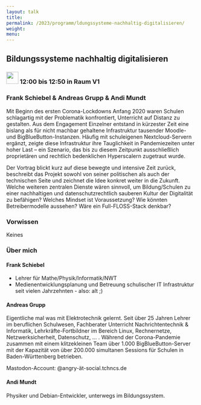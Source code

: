 ```yaml
---
layout: talk
title:
permalink: /2023/programm/ldungssysteme-nachhaltig-digitalisieren/
weight:
menu:
---
```

## Bildungssysteme nachhaltig digitalisieren

### <img height = "32" src="../../../images/talk.svg"> 12:00 bis 12:50 in Raum V1

### Frank Schiebel & Andreas Grupp & Andi Mundt

Mit Beginn des ersten Corona-Lockdowns Anfang 2020 waren Schulen schlagartig mit der Problematik konfrontiert, Unterricht auf Distanz zu gestalten. Aus dem Engagement Einzelner entstand in kürzester Zeit eine bislang als für nicht machbar gehaltene Infrastruktur tausender Moodle- und BigBlueButton-Instanzen. Häufig mit schuleigenen Nextcloud-Servern ergänzt, zeigte diese Infrastruktur ihre Tauglichkeit in Pandemiezeiten unter hoher Last – ein Szenario, das bis zu diesem Zeitpunkt ausschließlich proprietären und rechtlich bedenklichen Hyperscalern zugetraut wurde.

Der Vortrag blickt kurz auf diese bewegte und intensive Zeit zurück, beschreibt das Projekt sowohl von seiner politischen als auch der technischen Seite und zeichnet die Idee konkret weiter in die Zukunft. Welche weiteren zentralen Dienste wären sinnvoll, um Bildung/Schulen zu einer nachhaltigen und datenschutzrechtlich sauberen Kultur der Digitalität zu befähigen? Welches Mindset ist Voraussetzung? Wie könnten Betreibermodelle aussehen? Wäre ein Full-FLOSS-Stack denkbar?

### Vorwissen

Keines

### Über mich

#### Frank Schiebel

* Lehrer für Mathe/Physik/Informatik/NWT  
* Medienentwicklungsplanung  und Betreuung schulischer IT Infrastruktur seit vielen Jahrzehnten - also: alt ;)

#### Andreas Grupp

Eigentliche mal was mit Elektrotechnik gelernt. Seit über 25 Jahren Lehrer im beruflichen Schulwesen, Fachberater Unterricht Nachrichtentechnik & Informatik, Lehrkräfte-Fortbildner im Bereich Linux, Rechnernetze, Netzwerksicherheit, Datenschutz, … . Während der Corona-Pandemie zusammen mit einem klitzekleinen Team über 1.000 BigBlueButton-Server mit der Kapazität von über 200.000 simultanen Sessions für Schulen in Baden-Württenberg betrieben.

Mastodon-Account: @angry-ät-social.tchncs.de

#### Andi Mundt

Physiker und Debian-Entwickler, unterwegs im Bildungssystem.

